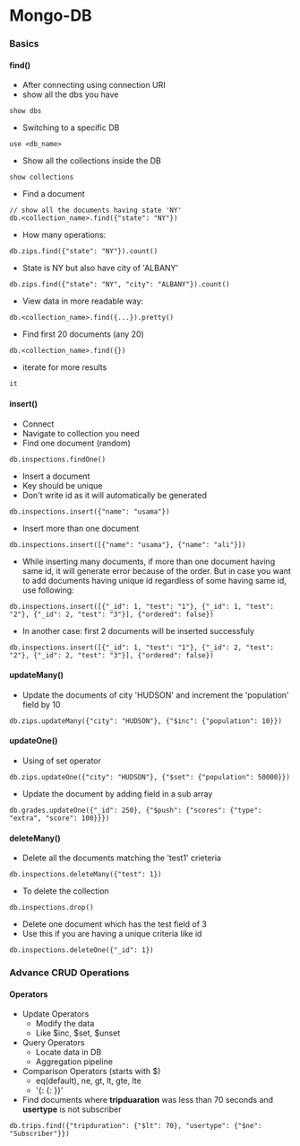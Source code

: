 # Mongo-DB
### Basics
#### find()
* After connecting using connection URI
* show all the dbs you have
```
show dbs
```
* Switching to a specific DB
```
use <db_name>
```
* Show all the collections inside the DB
```
show collections
```
* Find a document
```
// show all the documents having state 'NY'
db.<collection_name>.find({"state": "NY"})
```
* How many operations:
```
db.zips.find({"state": "NY"}).count()
```
* State is NY but also have city of 'ALBANY'
```
db.zips.find({"state": "NY", "city": "ALBANY"}).count()
```
* View data in more readable way:
```
db.<collection_name>.find({...}).pretty()
```
* Find first 20 documents (any 20)
```
db.<collection_name>.find({})
```
* iterate for more results
```
it
```
#### insert()
* Connect
* Navigate to collection you need
* Find one document (random)
```
db.inspections.findOne()
```
* Insert a document
* Key should be unique
* Don't write id as it will automatically be generated
```
db.inspections.insert({"name": "usama"})
```
* Insert more than one document
```
db.inspections.insert([{"name": "usama"}, {"name": "ali"}])
```
* While inserting many documents, if more than one document having same id, it will generate error because of the order. But in case you want to add documents having unique id regardless of some having same id, use following:
```
db.inspections.insert([{"_id": 1, "test": "1"}, {"_id": 1, "test": "2"}, {"_id": 2, "test": "3"}], {"ordered": false})
```
* In another case: first 2 documents will be inserted successfuly
```
db.inspections.insert([{"_id": 1, "test": "1"}, {"_id": 2, "test": "2"}, {"_id": 2, "test": "3"}], {"ordered": false})
```
#### updateMany()
* Update the documents of city 'HUDSON' and increment the 'population' field by 10
```
db.zips.updateMany({"city": "HUDSON"}, {"$inc": {"population": 10}})
```
#### updateOne()
* Using of set operator
```
db.zips.updateOne({"city": "HUDSON"}, {"$set": {"population": 50000}})
```
* Update the document by adding field in a sub array
```
db.grades.updateOne({"_id": 250}, {"$push": {"scores": {"type": "extra", "score": 100}}})
```
#### deleteMany()
* Delete all the documents matching the 'test1' crieteria
```
db.inspections.deleteMany({"test": 1})
```
* To delete the collection
```
db.inspections.drop()
```
* Delete one document which has the test field of 3
* Use this if you are having a unique criteria like id
```
db.inspections.deleteOne({"_id": 1})
```
### Advance CRUD Operations
#### Operators
* Update Operators
  * Modify the data
  * Like $inc, $set, $unset
* Query Operators
  * Locate data in DB
  * Aggregation pipeline
* Comparison Operators (starts with $)
  * eq(default), ne, gt, lt, gte, lte
  * '{<field>: {<operator>: <value>}}'
* Find documents where **tripduaration** was less than 70 seconds and **usertype** is not subscriber
```
db.trips.find({"tripduration": {"$lt": 70}, "usertype": {"$ne": "Subscriber"}})
```
  

